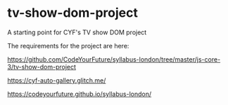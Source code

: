 # tv-show-dom-project

A starting point for CYF's TV show DOM project

The requirements for the project are here:

https://github.com/CodeYourFuture/syllabus-london/tree/master/js-core-3/tv-show-dom-project

https://cyf-auto-gallery.glitch.me/

https://codeyourfuture.github.io/syllabus-london/


